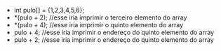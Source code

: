 - int pulo[] = {1,2,3,4,5,6};
- *(pulo + 2); //esse iria imprimir o terceiro elemento do array
- *(pulo + 4); //esse iria imprimir o quinto elemento do array
- pulo + 4; //esse iria imprimir o endereço do quinto elemento do array
- pulo + 2; //esse iria imprimir o endereço do quinto elemento do array